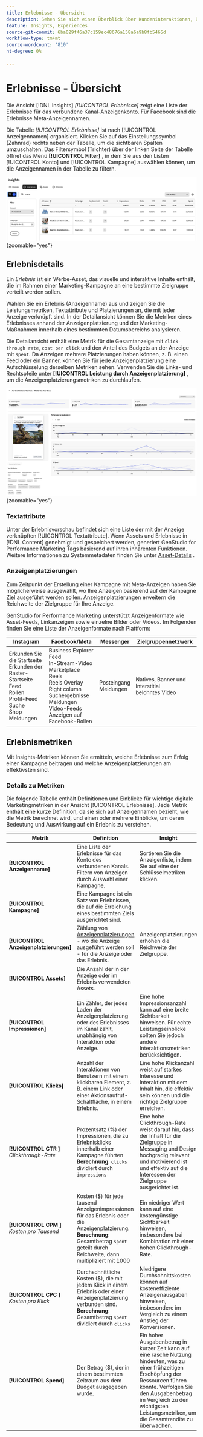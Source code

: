 ```yaml
---
title: Erlebnisse - Übersicht
description: Sehen Sie sich einen Überblick über Kundeninteraktionen, Budgets und Ausgaben für Erlebnisse und Anzeigenplatzierungsleistungen in Adobe GenStudio for Performance Marketing an.
feature: Insights, Experiences
source-git-commit: 6ba029f46a37c159ec48676a158a6a9b8fb5465d
workflow-type: tm+mt
source-wordcount: '810'
ht-degree: 0%

---
```


# Erlebnisse - Übersicht

Die Ansicht [!DNL Insights] _[!UICONTROL Erlebnisse]_ zeigt eine Liste der Erlebnisse für das verbundene Kanal-Anzeigenkonto. Für Facebook sind die Erlebnisse Meta-Anzeigennamen.

Die Tabelle _[!UICONTROL Erlebnisse]_ ist nach [!UICONTROL Anzeigennamen] organisiert. Klicken Sie auf das Einstellungssymbol (Zahnrad) rechts neben der Tabelle, um die sichtbaren Spalten umzuschalten. Das Filtersymbol (Trichter) über der linken Seite der Tabelle öffnet das Menü **[!UICONTROL Filter]** , in dem Sie aus den Listen [!UICONTROL Konto] und [!UICONTROL Kampagne] auswählen können, um die Anzeigennamen in der Tabelle zu filtern.

![Erlebnisfilter und Tabelle](/help/assets/insights-experiences-filter.png){zoomable="yes"}

## Erlebnisdetails

Ein _Erlebnis_ ist ein Werbe-Asset, das visuelle und interaktive Inhalte enthält, die im Rahmen einer Marketing-Kampagne an eine bestimmte Zielgruppe verteilt werden sollen.

Wählen Sie ein Erlebnis (Anzeigenname) aus und zeigen Sie die Leistungsmetriken, Textattribute und Platzierungen an, die mit jeder Anzeige verknüpft sind. In der Detailansicht können Sie die Metriken eines Erlebnisses anhand der Anzeigenplatzierung und der Marketing-Maßnahmen innerhalb eines bestimmten Datumsbereichs analysieren.

Die Detailansicht enthält eine Metrik für die Gesamtanzeige mit `click-through rate`, `cost per click` und den Anteil des Budgets an der Anzeige mit `spent`. Da Anzeigen mehrere Platzierungen haben können, z. B. einen Feed oder ein Banner, können Sie für jede Anzeigenplatzierung eine Aufschlüsselung derselben Metriken sehen. Verwenden Sie die Links- und Rechtspfeile unter **[!UICONTROL Leistung durch Anzeigenplatzierung]** , um die Anzeigenplatzierungsmetriken zu durchlaufen.

![Anzeigendetails mit Metriken und Anzeigenplatzierungen](/help/assets/insights-experience-details.png){zoomable="yes"}

### Textattribute

Unter der Erlebnisvorschau befindet sich eine Liste der mit der Anzeige verknüpften [!UICONTROL Textattribute]. Wenn Assets und Erlebnisse in [!DNL Content] genehmigt und gespeichert werden, generiert GenStudio for Performance Marketing Tags basierend auf ihren inhärenten Funktionen. Weitere Informationen zu Systemmetadaten finden Sie unter [Asset-Details](../content/asset-details.md#system-metadata) .

### Anzeigenplatzierungen

Zum Zeitpunkt der Erstellung einer Kampagne mit Meta-Anzeigen haben Sie möglicherweise ausgewählt, wo Ihre Anzeigen basierend auf der Kampagne [Ziel](channels.md#objectives) ausgeführt werden sollen. Anzeigenplatzierungen erweitern die Reichweite der Zielgruppe für Ihre Anzeige.

GenStudio for Performance Marketing unterstützt Anzeigenformate wie Asset-Feeds, Linkanzeigen sowie einzelne Bilder oder Videos. Im Folgenden finden Sie eine Liste der Anzeigenformate nach Plattform:

| Instagram | Facebook/Meta | Messenger | Zielgruppennetzwerk |
| ------------ | ---------------- | ------------ | ---------------- |
| Erkunden Sie die Startseite<br>Erkunden der Raster-Startseite<br>Feed<br>Rollen<br>Profil-Feed<br>Suche<br>Shop<br>Meldungen<br> | Business Explorer<br>Feed<br>In-Stream-Video<br>Marketplace<br>Reels<br>Reels Overlay<br>Right column<br>Suchergebnisse<br>Meldungen<br>Video-Feeds<br>Anzeigen auf Facebook-Rollen | Posteingang<br>Meldungen | Natives, Banner und Interstitial<br>belohntes Video |

## Erlebnismetriken

Mit Insights-Metriken können Sie ermitteln, welche Erlebnisse zum Erfolg einer Kampagne beitragen und welche Anzeigenplatzierungen am effektivsten sind.

<!-- For example, -->

### Details zu Metriken

Die folgende Tabelle enthält Definitionen und Einblicke für wichtige digitale Marketingmetriken in der Ansicht [!UICONTROL Erlebnisse]. Jede Metrik enthält eine kurze Definition, da sie sich auf Anzeigennamen bezieht, wie die Metrik berechnet wird, und einen oder mehrere Einblicke, um deren Bedeutung und Auswirkung auf ein Erlebnis zu verstehen.

| Metrik | Definition | Insight |
| ---------------------- | ----------------------------- | -------------------------------- |
| **[!UICONTROL Anzeigenname]** | Eine Liste der Erlebnisse für das Konto des verbundenen Kanals. Filtern von Anzeigen durch Auswahl einer Kampagne. | Sortieren Sie die Anzeigenliste, indem Sie auf eine der Schlüsselmetriken klicken. |
| **[!UICONTROL Kampagne]** | Eine Kampagne ist ein Satz von Erlebnissen, die auf die Erreichung eines bestimmten Ziels ausgerichtet sind. | |
| **[!UICONTROL Anzeigenplatzierungen]** | Zählung von [Anzeigenplatzierungen](#ad-placements) - wo die Anzeige ausgeführt werden soll - für die Anzeige oder das Erlebnis. | Anzeigenplatzierungen erhöhen die Reichweite der Zielgruppe. |
| **[!UICONTROL Assets]** | Die Anzahl der in der Anzeige oder im Erlebnis verwendeten Assets. | |
| **[!UICONTROL Impressionen]** | Ein Zähler, der jedes Laden der Anzeigenplatzierung oder des Erlebnisses im Kanal zählt, unabhängig von Interaktion oder Anzeige. | Eine hohe Impressionsanzahl kann auf eine breite Sichtbarkeit hinweisen. Für echte Leistungseinblicke sollten Sie jedoch andere Interaktionsmetriken berücksichtigen. |
| **[!UICONTROL Klicks]** | Anzahl der Interaktionen von Benutzern mit einem klickbaren Element, z. B. einem Link oder einer Aktionsaufruf-Schaltfläche, in einem Erlebnis. | Eine hohe Klickanzahl weist auf starkes Interesse und Interaktion mit dem Inhalt hin, die effektiv sein können und die richtige Zielgruppe erreichen. |
| **[!UICONTROL CTR ]**<br>_Clickthrough-Rate_ | Prozentsatz (%) der Impressionen, die zu Erlebnisklicks innerhalb einer Kampagne führten <br>**Berechnung**: `clicks` dividiert durch `impressions` | Eine hohe Clickthrough-Rate weist darauf hin, dass der Inhalt für die Zielgruppe in Messaging und Design hochgradig relevant und motivierend ist und effektiv auf die Interessen der Zielgruppe ausgerichtet ist. |
| **[!UICONTROL CPM ]**<br>_Kosten pro Tausend_ | Kosten ($) für jede tausend Anzeigenimpressionen für das Erlebnis oder die Anzeigenplatzierung.<br>**Berechnung**: Gesamtbetrag `spent` geteilt durch Reichweite, dann multipliziert mit 1000 | Ein niedriger Wert kann auf eine kostengünstige Sichtbarkeit hinweisen, insbesondere bei Kombination mit einer hohen Clickthrough-Rate. |
| **[!UICONTROL CPC ]**<br>_Kosten pro Klick_ | Durchschnittliche Kosten ($), die mit jedem Klick in einem Erlebnis oder einer Anzeigenplatzierung verbunden sind.<br>**Berechnung**: Gesamtbetrag `spent` dividiert durch `clicks` | Niedrigere Durchschnittskosten können auf kosteneffiziente Anzeigenausgaben hinweisen, insbesondere im Vergleich zu einem Anstieg der Konversionen. |
| **[!UICONTROL Spend]** | Der Betrag ($), der in einem bestimmten Zeitraum aus dem Budget ausgegeben wurde. | Ein hoher Ausgabenbetrag in kurzer Zeit kann auf eine rasche Nutzung hindeuten, was zu einer frühzeitigen Erschöpfung der Ressourcen führen könnte. Verfolgen Sie den Ausgabenbetrag im Vergleich zu den wichtigsten Leistungsmetriken, um die Gesamtrendite zu überwachen. |
